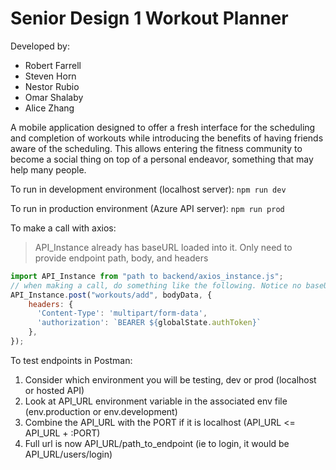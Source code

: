 # Senior Design 1 Workout Planner

Developed by:
- Robert Farrell
- Steven Horn
- Nestor Rubio
- Omar Shalaby
- Alice Zhang

A mobile application designed to offer a fresh interface for the scheduling and completion of workouts while introducing the benefits of having friends aware of the scheduling. This allows entering the fitness community to become a social thing on top of a personal endeavor, something that may help many people.

To run in development environment (localhost server):
`npm run dev`

To run in production environment (Azure API server):
`npm run prod`

To make a call with axios:
> API_Instance already has baseURL loaded into it. Only need to provide endpoint path, body, and headers
```javascript
import API_Instance from "path to backend/axios_instance.js";
// when making a call, do something like the following. Notice no baseURL just endpoint path, body, headers needed
API_Instance.post("workouts/add", bodyData, {
    headers: {
      'Content-Type': 'multipart/form-data',
      'authorization': `BEARER ${globalState.authToken}`
    },
});
```

To test endpoints in Postman:
1. Consider which environment you will be testing, dev or prod (localhost or hosted API)
2. Look at API_URL environment variable in the associated env file (env.production or env.development)
3. Combine the API_URL with the PORT if it is localhost (API_URL <= API_URL + :PORT)
4. Full url is now API_URL/path_to_endpoint (ie to login, it would be API_URL/users/login)